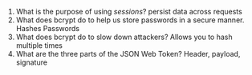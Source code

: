 <!-- Answers to the Short Answer Essay Questions go here -->

1. What is the purpose of using _sessions_?
   persist data across requests
2. What does bcrypt do to help us store passwords in a secure manner.
   Hashes Passwords
3. What does bcrypt do to slow down attackers?
   Allows you to hash multiple times
4. What are the three parts of the JSON Web Token?
   Header, payload, signature
